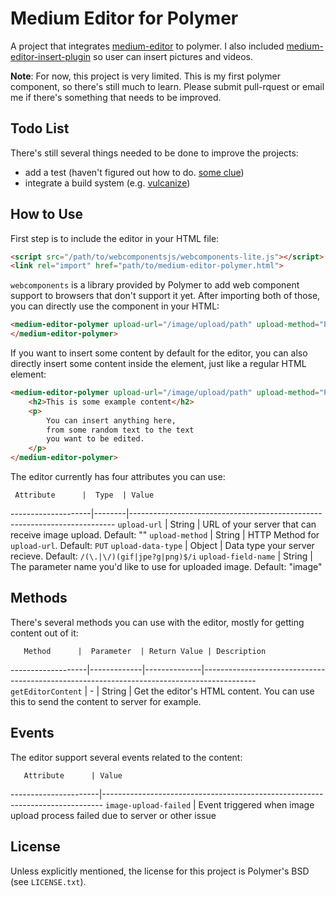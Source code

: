 # Medium Editor for Polymer

A project that integrates [medium-editor](https://github.com/yabwe/medium-editor) to polymer. I also included [medium-editor-insert-plugin](https://github.com/orthes/medium-editor-insert-plugin) so user can insert pictures and videos.

**Note**: For now, this project is very limited. This is my first polymer component, so there's still much to learn. Please submit pull-rquest or email me if there's something that needs to be improved.

## Todo List

There's still several things needed to be done to improve the projects:

* add a test (haven't figured out how to do. [some clue](https://gist.github.com/addyosmani/b318ca7618eed38c05e1))
* integrate a build system (e.g. [vulcanize](https://github.com/Polymer/vulcanize))

## How to Use

First step is to include the editor in your HTML file:

```html
<script src="/path/to/webcomponentsjs/webcomponents-lite.js"></script>
<link rel="import" href="path/to/medium-editor-polymer.html">
```

`webcomponents` is a library provided by Polymer to add web component support to browsers that don't support it yet. After importing both of those, you can directly use the component in your HTML:

```html
<medium-editor-polymer upload-url="/image/upload/path" upload-method="PUT">
</medium-editor-polymer>
```

If you want to insert some content by default for the editor, you can also directly insert some content inside the element, just like a regular HTML element:

```html
<medium-editor-polymer upload-url="/image/upload/path" upload-method="PUT">
    <h2>This is some example content</h2>
    <p> 
        You can insert anything here, 
        from some random text to the text 
        you want to be edited.
    </p>
</medium-editor-polymer>
```

The editor currently has four attributes you can use:

     Attribute      |  Type  | Value
--------------------|--------|--------------------------------------------------------------------------
`upload-url`        | String | URL of your server that can receive image upload. Default: ""
`upload-method`     | String | HTTP Method for `upload-url`. Default: `PUT`
`upload-data-type`  | Object | Data type your server recieve. Default: `/(\.|\/)(gif|jpe?g|png)$/i`
`upload-field-name` | String | The parameter name you'd like to use for uploaded image. Default: "image"

## Methods

There's several methods you can use with the editor, mostly for getting content out of it:

       Method      |  Parameter  | Return Value | Description
-------------------|-------------|--------------|-------------------------------------------------------------------------------------------
`getEditorContent` |      -      |    String    | Get the editor's HTML content. You can use this to send the content to server for example.

## Events

The editor support several events related to the content:

       Attribute      | Value
----------------------|------------------------------------------------------------------------------
`image-upload-failed` | Event triggered when image upload process failed due to server or other issue

## License

Unless explicitly mentioned, the license for this project is Polymer's BSD (see `LICENSE.txt`).

